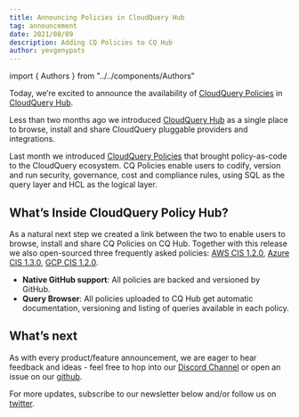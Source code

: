 ```yaml
---
title: Announcing Policies in CloudQuery Hub
tag: announcement
date: 2021/08/09
description: Adding CQ Policies to CQ Hub
author: yevgenypats
---
```


import { Authors } from "../../components/Authors"

<Authors/>


Today, we’re excited to announce the availability of [CloudQuery Policies](https://www.cloudquery.io/blog/announcing-cloudquery-policies) in [CloudQuery Hub](https://hub.cloudquery.io/).

Less than two months ago we introduced [CloudQuery Hub](https://www.cloudquery.io/blog/announcing-cloudquery-hub) as a single place to browse, install and share CloudQuery pluggable providers and integrations.

Last month we introduced [CloudQuery Policies](https://www.cloudquery.io/blog/announcing-cloudquery-policies) that brought policy-as-code to the CloudQuery ecosystem. CQ Policies enable users to codify, version and run security, governance, cost and compliance rules, using SQL as the query layer and HCL as the logical layer.


## What’s Inside CloudQuery Policy Hub?

As a natural next step we created a link between the two to enable users to browse, install and share CQ Policies on CQ Hub. Together with this release we also open-sourced three frequently asked policies: [AWS CIS 1.2.0](https://github.com/cloudquery/cq-provider-aws/tree/main/policies/cis_v1.2.0), [Azure CIS 1.3.0](https://github.com/cloudquery/cq-provider-azure/tree/main/policies/cis_v1.3.0), [GCP CIS 1.2.0](https://github.com/cloudquery/cq-provider-gcp/tree/main/policies/cis_v1.2.0).

- **Native GitHub support**: All policies are backed and versioned by GitHub.
- **Query Browser**: All policies uploaded to CQ Hub get automatic documentation, versioning and listing of queries available in each policy.

## What’s next

As with every product/feature announcement, we are eager to hear feedback and ideas - feel free to hop into our [Discord Channel](https://cloudquery.io/discord) or open an issue on our [github](https://github.com/cloudquery/cloudquery).

For more updates, subscribe to our newsletter below and/or follow us on [twitter](https://twitter.com/cloudqueryio).
